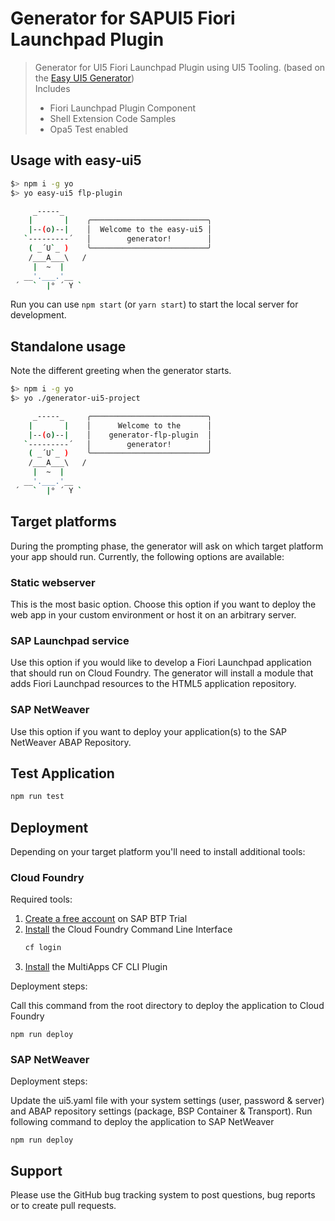 # Generator for SAPUI5 Fiori Launchpad Plugin
> Generator for UI5 Fiori Launchpad Plugin using UI5 Tooling. (based on the [Easy UI5 Generator](https://github.com/SAP/generator-easy-ui5))  
> Includes
> - Fiori Launchpad Plugin Component
> - Shell Extension Code Samples
> - Opa5 Test enabled

## Usage with easy-ui5

```bash
$> npm i -g yo
$> yo easy-ui5 flp-plugin

     _-----_
    |       |    ╭──────────────────────────╮
    |--(o)--|    │  Welcome to the easy-ui5 │
   `---------´   │        generator!        │
    ( _´U`_ )    ╰──────────────────────────╯
    /___A___\   /
     |  ~  |
   __'.___.'__
 ´   `  |° ´ Y `
```

Run you can use `npm start` (or `yarn start`) to start the local server for development.

## Standalone usage

Note the different greeting when the generator starts.

```bash
$> npm i -g yo
$> yo ./generator-ui5-project

     _-----_     ╭──────────────────────────╮
    |       |    │      Welcome to the      │
    |--(o)--|    │    generator-flp-plugin  │
   `---------´   │        generator!        │
    ( _´U`_ )    ╰──────────────────────────╯
    /___A___\   /
     |  ~  |
   __'.___.'__
 ´   `  |° ´ Y `
```

## Target platforms

During the prompting phase, the generator will ask on which target platform your app should run. Currently, the following options are available:

### Static webserver

This is the most basic option. Choose this option if you want to deploy the web app in your custom environment or host it on an arbitrary server.

### SAP Launchpad service

Use this option if you would like to develop a Fiori Launchpad application that should run on Cloud Foundry. The generator will install a module that adds Fiori Launchpad resources to the HTML5 application repository.

### SAP NetWeaver

Use this option if you want to deploy your application(s) to the SAP NetWeaver ABAP Repository.

## Test Application
```bash
npm run test
```

## Deployment

Depending on your target platform you'll need to install additional tools:

### Cloud Foundry

Required tools:

1. [Create a free account](https://developers.sap.com/mena/tutorials/hcp-create-trial-account.html) on SAP BTP Trial
2. [Install](https://developers.sap.com/tutorials/cp-cf-download-cli.html) the Cloud Foundry Command Line Interface
    ```sh
    cf login
    ```
3. [Install](https://github.com/cloudfoundry-incubator/multiapps-cli-plugin) the MultiApps CF CLI Plugin

Deployment steps:

Call this command from the root directory to deploy the application to Cloud Foundry

```
npm run deploy
```

### SAP NetWeaver

Deployment steps:

Update the ui5.yaml file with your system settings (user, password & server) and ABAP repository settings (package, BSP Container & Transport).
Run following command to deploy the application to SAP NetWeaver

```
npm run deploy
```
## Support

Please use the GitHub bug tracking system to post questions, bug reports or to create pull requests.
